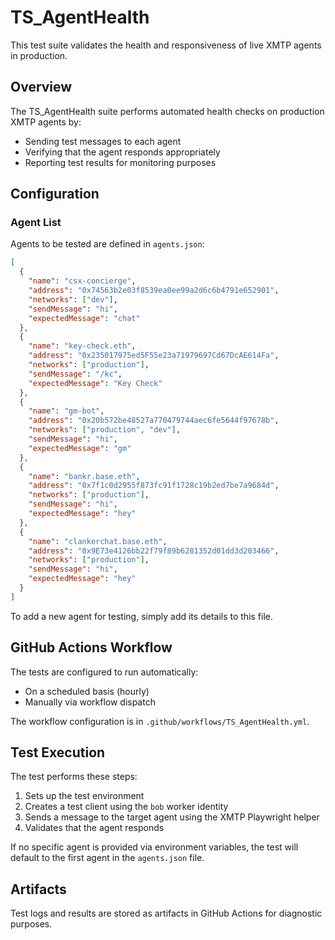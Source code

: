 # TS_AgentHealth

This test suite validates the health and responsiveness of live XMTP agents in production.

## Overview

The TS_AgentHealth suite performs automated health checks on production XMTP agents by:

- Sending test messages to each agent
- Verifying that the agent responds appropriately
- Reporting test results for monitoring purposes

## Configuration

### Agent List

Agents to be tested are defined in `agents.json`:

```json
[
  {
    "name": "csx-concierge",
    "address": "0x74563b2e03f8539ea0ee99a2d6c6b4791e652901",
    "networks": ["dev"],
    "sendMessage": "hi",
    "expectedMessage": "chat"
  },
  {
    "name": "key-check.eth",
    "address": "0x235017975ed5F55e23a71979697Cd67DcAE614Fa",
    "networks": ["production"],
    "sendMessage": "/kc",
    "expectedMessage": "Key Check"
  },
  {
    "name": "gm-bot",
    "address": "0x20b572be48527a770479744aec6fe5644f97678b",
    "networks": ["production", "dev"],
    "sendMessage": "hi",
    "expectedMessage": "gm"
  },
  {
    "name": "bankr.base.eth",
    "address": "0x7f1c0d2955f873fc91f1728c19b2ed7be7a9684d",
    "networks": ["production"],
    "sendMessage": "hi",
    "expectedMessage": "hey"
  },
  {
    "name": "clankerchat.base.eth",
    "address": "0x9E73e4126bb22f79f89b6281352d01dd3d203466",
    "networks": ["production"],
    "sendMessage": "hi",
    "expectedMessage": "hey"
  }
]
```

To add a new agent for testing, simply add its details to this file.

## GitHub Actions Workflow

The tests are configured to run automatically:

- On a scheduled basis (hourly)
- Manually via workflow dispatch

The workflow configuration is in `.github/workflows/TS_AgentHealth.yml`.

## Test Execution

The test performs these steps:

1. Sets up the test environment
2. Creates a test client using the `bob` worker identity
3. Sends a message to the target agent using the XMTP Playwright helper
4. Validates that the agent responds

If no specific agent is provided via environment variables, the test will default to the first agent in the `agents.json` file.

## Artifacts

Test logs and results are stored as artifacts in GitHub Actions for diagnostic purposes.

